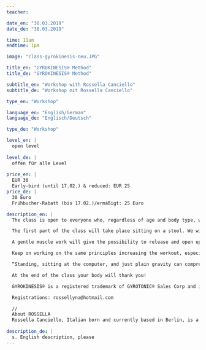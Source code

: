 ```yaml
---
teacher: 

date_en: "30.03.2019"
date_de: "30.03.2019"

time: 11am
endtime: 1pm

image: "class-gyrokinesis-neu.JPG"

title_en: "GYROKINESIS® Method"
title_de: "GYROKINESIS® Method"

subtitle_en: "Workshop with Rossella Canciello"
subtitle_de: "Workshop mit Rossella Canciello"

type_en: "Workshop"

language_en: "English/German"
language_de: "Englisch/Deutsch"

type_de: "Workshop"

level_en: |
  open level  
  
level_de: |
  offen für alle Level  
  
price_en: |
  EUR 30  
  Early-bird (until 17.02.) & reduced: EUR 25
price_de: |
  30 Euro  
  Frühbucher-Rabatt (bis 17.02.)/ermäßigt: 25 Euro

description_en: |
  The class is open to everyone who, regardless of age and body type, wants to reconnect him/herself to its own body through excercise practice based on the natural motion of the spine. The constant flow and fluidity of movements coupled with breathing patterns will open up the energy pathways, oxigenate the blood and stimulate the nervous system, it's a total flowing body work.  

  The first part of the class will take place sitting on a stool. We will help the spine to decompress itself by using the muscles to support the work and give the possibility to the spine to create space between each vertebrae. In this way we will allow the back to be free to move fluently and in constant flow, involving consequently, the limbs.  

  A gentle muscle work will give the possibility to release and open up every single joint in order to expand them in all directions. The second part will take place on the floor on a mat.  

  Keep on working on the same principles increasing the workout, especially, of deeper abdominal and dorsal muscles. The whole body work is supported by several breathing patterns which stimulate and energize the blood circulatory system and nervous system.  

  “Standing, sitting at the computer, and just plain gravity can compress the spine and put strain on the body. Opening up that space through a narrowing of the pelvis and an elongating of the spine helps put things in their proper place,” says Lena Mossman, director of Kohala Spa at the Hilton Waikoloa.  

  At the end of the class your body will thank you!  

  GYROKINESIS® is a registered trademark of GYROTONIC® Sales Corp and is used with their permission.  

  Registrations: rossellyna@hotmail.com  

  //  
  About ROSSELLA  
  Rossella Canciello, Italian born and currently based in Berlin, is a choreographer and dancer. Over the years she's worked with international dance companies and theatres like Goldoni Theater, Deutsche Oper, Staatsoper Im Schiller Theater, Arabesque Company, Ensemble Ballet, Borderline dance Company. She collaborates with Susanne Linke, being involved in several projects and recently as an assistant for her workshops. As an educator she teaches contemporary technique, composition and improvisation. Besides her dancing work she also teaches GYROKINESIS® method.
  
description_de: |
  s. English description, please
---
```




